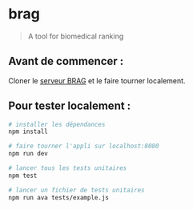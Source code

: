 # brag

> A tool for biomedical ranking

## Avant de commencer :

Cloner le [serveur BRAG](https://github.com/lydianish/brag-gs.git) et le faire tourner localement.

## Pour tester localement :

``` bash
# installer les dépendances
npm install

# faire tourner l'appli sur localhost:8080
npm run dev

# lancer tous les tests unitaires
npm test

# lancer un fichier de tests unitaires
npm run ava tests/example.js

```

